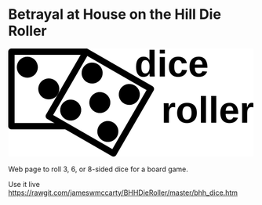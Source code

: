 # Betrayal at House on the Hill Die Roller

![logo](./img/logo.png "logo")

Web page to roll 3, 6, or 8-sided dice for a board game.

Use it live https://rawgit.com/jameswmccarty/BHHDieRoller/master/bhh_dice.htm
